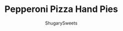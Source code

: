 ---
layout: ../../layouts/MarkdownPostLayout.astro
title: Pepperoni Pizza Hand Pies
author: ShugarySweets
pubDate: 2019-01-07
description: "Flaky pie crust filled with pepperoni and cheese. These baked Pepperoni Pizza Hand Pies are ready in minutes and make a great meal!"
image_url: https://www.shugarysweets.com/wp-content/uploads/2016/09/pepperoni-pizza-hand-pies-3.jpg
tags: ["Main Dish","American"]
calories: 124
protein: 4
carbohydrates: 9
fats: 8
fiber: 1
ingredients: ["1 box (14 ounce) refrigerated pie crust, room temperature","3 ounce sliced pepperoni","1 1/2 cups shredded mozzarella cheese","1 cup pizza sauce"]
serves: 14
time: "30 minutes"
prepTime: "15 minutes"
instructions: ["Preheat oven to 425°F. Allow pie crust to come to room temperature before unrolling (see package directions).","Unroll pie crusts and cut 6 circles from each crust using a 4-inch biscuit cutter. You may have to re-roll the scraps to get the 6th (or 7th) circle.","Place about 3 pieces of pepperoni and a big pinch of cheese in the center of each circle. Fold the sides over and pinch the edges closed. Press the edges with the tines of a fork to seal.","Bake on a parchment paper lined baking sheet (1 inch apart) for about 13-15 minutes, until browned.","Serve immediately with pizza sauce! ENJOY"]
nutrition: ["124 calories","9 grams carbohydrates","12 milligrams cholesterol","8 grams fat","1 grams fiber","4 grams protein","3 grams saturated fat","272 milligrams sodium","1 grams sugar","0 grams trans fat","4 grams unsaturated fat"]
---